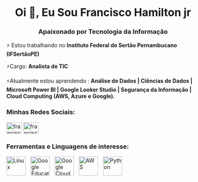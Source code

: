<h1 align="center">Oi 👋, Eu Sou Francisco Hamilton jr</h1>
<h3 align="center">Apaixonado por Tecnologia da Informação</h3>

⚡ Estou trabalhando no **Instituto Federal do Sertão Pernambucano (IFSertãoPE)**

⚡Cargo: **Analista de TIC**

⚡Atualmente estou aprendendo :
  **Análise de Dados | Ciências de Dados | Microsoft Power BI | Google Looker Studio | Segurança da Informação | Cloud Computing (AWS, Azure e Google).**

<h3 align="left">Minhas Redes Sociais:</h3>
<p align="left">
<a href="https://linkedin.com/in/franciscohamiltonjr" target="blank"><img align="center" src="https://raw.githubusercontent.com/rahuldkjain/github-profile-readme-generator/master/src/images/icons/Social/linked-in-alt.svg" alt="franciscohamiltonjr" height="30" width="40" /></a>
<a href="https://instagram.com/francisco.hamilton.junior/" target="blank"><img align="center" src="https://raw.githubusercontent.com/rahuldkjain/github-profile-readme-generator/master/src/images/icons/Social/instagram.svg" alt="francisco.hamilton.junior/" height="30" width="40" /></a>
</p>

<h3 align="left">Ferramentas e Linguagens de interesse:</h3>
<img
 align="left"
 alt="Linux"
 title="Linux"
 width="50px"
 style="padding-right: 10px;"
 src="https://cdn.jsdelivr.net/gh/devicons/devicon@latest/icons/linux/linux-original.svg"
 />       
<img
 align="left"
 alt="Google Education"
 title="Google Education"
 width="50px"
 style="padding-right: 10px;"
 src="https://cdn.jsdelivr.net/gh/devicons/devicon@latest/icons/google/google-original.svg"
 />
 <img
 align="left"
 alt="Google Cloud"
 title="Google Cloud"
 width="50px"
 style="padding-right: 10px;"
 src="https://cdn.jsdelivr.net/gh/devicons/devicon@latest/icons/googlecloud/googlecloud-original-wordmark.svg"
 />
 <img
 align="left"
 alt="AWS"
 title="AWS"
 width="50px"
 style="padding-right: 10px;"
src="https://cdn.jsdelivr.net/gh/devicons/devicon@latest/icons/amazonwebservices/amazonwebservices-original-wordmark.svg"
 />
  <img
 align="left"
 alt="Python"
 title="Python"
 width="50px"
 style="padding-right: 10px;"
src="https://cdn.jsdelivr.net/gh/devicons/devicon@latest/icons/python/python-original-wordmark.svg"
 />
